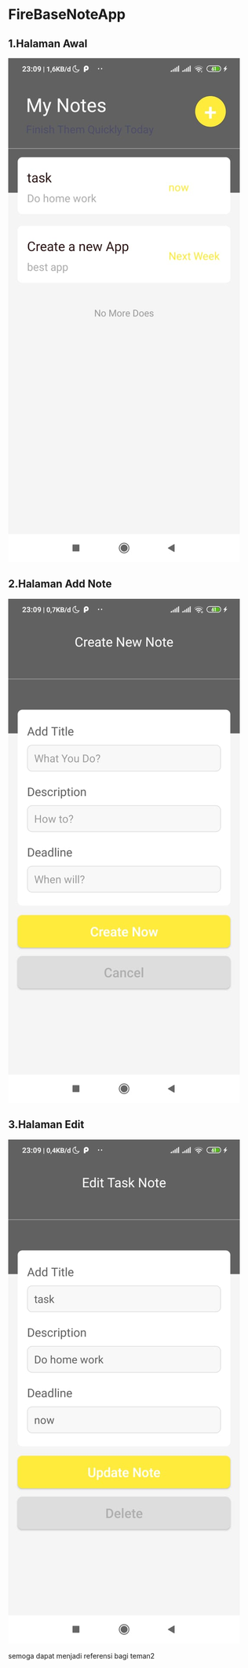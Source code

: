 # FireBaseNoteApp

## 1.Halaman Awal
![](home.jpeg)


## 2.Halaman Add Note
![](add.jpeg)


## 3.Halaman Edit
![](edit.jpeg)

semoga dapat menjadi referensi bagi teman2
